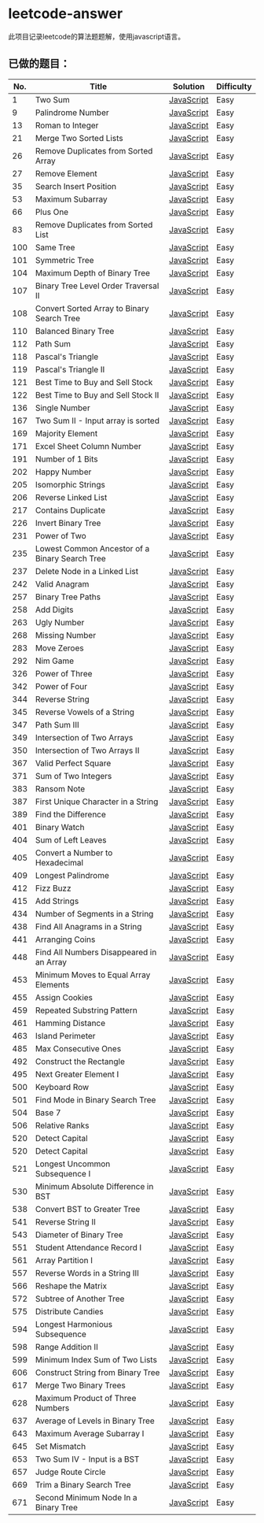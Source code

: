 # leetcode-answer
此项目记录leetcode的算法题题解，使用javascript语言。

## 已做的题目：

| No. | Title | Solution | Difficulty |
| --- | --- | ------ | ------ |
|  1  | Two Sum                         | [JavaScript](https://github.com/laizimo/leetcode-answer/blob/master/first%20day/Two%20Sum.md) |    Easy    |
|  9  | Palindrome Number                         | [JavaScript](https://github.com/laizimo/leetcode-answer/blob/master/first%20day/Palindrome%20Number.md) |    Easy    |
|  13  | Roman to Integer                         | [JavaScript](https://github.com/laizimo/leetcode-answer/blob/master/eighth%20day/Roman%20to%20Integer.md) |    Easy    |
|  21  | Merge Two Sorted Lists                   | [JavaScript](https://github.com/laizimo/leetcode-answer/blob/master/thirteenth%20day/Merge%20Two%20Sorted%20Lists.md) |    Easy    |
|  26  | Remove Duplicates from Sorted Array                           | [JavaScript](https://github.com/laizimo/leetcode-answer/blob/master/second%20day/Remove%20Duplicates%20from%20Sorted%20Array.md) |    Easy    |
|  27  | Remove Element                           | [JavaScript](https://github.com/laizimo/leetcode-answer/blob/master/thirteenth%20day/Remove%20Element.md) |    Easy    |
|  35  | Search Insert Position                   | [JavaScript](https://github.com/laizimo/leetcode-answer/blob/master/thirteenth%20day/Search%20Insert%20Position.md) |    Easy    |
|  53  | Maximum Subarray                         | [JavaScript](https://github.com/laizimo/leetcode-answer/blob/master/thirteenth%20day/Maximum%20Subarray.md) |    Easy    |
|  66  | Plus One                                 | [JavaScript](https://github.com/laizimo/leetcode-answer/blob/master/fourteenth%20day/Plus%20One.md) |    Easy    |
|  83  | Remove Duplicates from Sorted List       | [JavaScript](https://github.com/laizimo/leetcode-answer/blob/master/twelveth%20day/Remove%20Duplicates%20from%20Sorted%20List.md) |    Easy    |
| 100  | Same Tree                                | [JavaScript](https://github.com/laizimo/leetcode-answer/blob/master/eighth%20day/Same%20Tree.md) |    Easy    |
| 101  | Symmetric Tree                           | [JavaScript](https://github.com/laizimo/leetcode-answer/blob/master/thirteenth%20day/Symmetric%20Tree.md) |    Easy    |
| 104  | Maximum Depth of Binary Tree             | [JavaScript](https://github.com/laizimo/leetcode-answer/blob/master/third%20day/Maximum%20Depth%20of%20Binary%20Tree.md) |    Easy    |
| 107  | Binary Tree Level Order Traversal II     | [JavaScript](https://github.com/laizimo/leetcode-answer/blob/master/twelveth%20day/Binary%20Tree%20Level%20Order%20Traversal%20II.md) |    Easy    |
| 108  | Convert Sorted Array to Binary Search Tree | [JavaScript](https://github.com/laizimo/leetcode-answer/blob/master/eleventh%20day/Convert%20Sorted%20Array%20to%20Binary%20Search%20Tree.md) |    Easy    |
| 110  | Balanced Binary Tree                     | [JavaScript](https://github.com/laizimo/leetcode-answer/blob/master/first%20day/Balanced%20Binary%20Tree.md) |    Easy    |
| 112  | Path Sum                        | [JavaScript](https://github.com/laizimo/leetcode-answer/blob/master/second%20day/Path%20Sum.md) |    Easy    |
| 118  | Pascal's Triangle                        | [JavaScript](https://github.com/laizimo/leetcode-answer/blob/master/fourteenth%20day/Pascal's%20Triangle.md) |    Easy    |
| 119  | Pascal's Triangle II                     | [JavaScript](https://github.com/laizimo/leetcode-answer/blob/master/fourteenth%20day/Pascal's%20Triangle%20II.md) |    Easy    |
| 121  | Best Time to Buy and Sell Stock          | [JavaScript](https://github.com/laizimo/leetcode-answer/blob/master/eleventh%20day/Best%20Time%20to%20Buy%20and%20Sell%20Stock.md) |    Easy    |
| 122  | Best Time to Buy and Sell Stock II       | [JavaScript](https://github.com/laizimo/leetcode-answer/blob/master/sixth%20day/Best%20Time%20to%20Buy%20and%20Sell%20Stock%20II.md) |    Easy    |
| 136  | Single Number                            | [JavaScript](https://github.com/laizimo/leetcode-answer/blob/master/third%20day/Single%20Number.md) |    Easy    |
| 167  | Two Sum II - Input array is sorted       | [JavaScript](https://github.com/laizimo/leetcode-answer/blob/master/sixth%20day/Two%20Sum%20II%20-%20Input%20array%20is%20sorted.md) |    Easy    |
| 169  | Majority Element                         | [JavaScript](https://github.com/laizimo/leetcode-answer/blob/master/seventh%20day/Majority%20Element.md) |    Easy    |
| 171  | Excel Sheet Column Number                | [JavaScript](https://github.com/laizimo/leetcode-answer/blob/master/sixth%20day/Excel%20Sheet%20Column%20Number.md) |    Easy    |
| 191  | Number of 1 Bits                         | [JavaScript](https://github.com/laizimo/leetcode-answer/blob/master/thirteenth%20day/Number%20of%201%20Bits.md) |    Easy    |
| 202  | Happy Number                             | [JavaScript](https://github.com/laizimo/leetcode-answer/blob/master/eleventh%20day/Happy%20Number.md) |    Easy    |
| 205  | Isomorphic Strings                      | [JavaScript](https://github.com/laizimo/leetcode-answer/blob/master/third%20day/Isomorphic%20Strings.md) |    Easy    |
| 206  | Reverse Linked List                      | [JavaScript](https://github.com/laizimo/leetcode-answer/blob/master/ninth%20day/Reverse%20Linked%20List.md) |    Easy    |
| 217  | Contains Duplicate                       | [JavaScript](https://github.com/laizimo/leetcode-answer/blob/master/ninth%20day/Contains%20Duplicate.md) |    Easy    |
| 226  | Invert Binary Tree                       | [JavaScript](https://github.com/laizimo/leetcode-answer/blob/master/fourth%20day/Invert%20Binary%20Tree.md) |    Easy    |
| 231  | Power of Two                             | [JavaScript](https://github.com/laizimo/leetcode-answer/blob/master/twelveth%20day/Power%20of%20Two.md) |    Easy    |
| 235  | Lowest Common Ancestor of a Binary Search Tree                             | [JavaScript](https://github.com/laizimo/leetcode-answer/blob/master/thirteenth%20day/Lowest%20Common%20Ancestor%20of%20a%20Binary%20Search%20Tree.md) |    Easy    |
| 237  | Delete Node in a Linked List                             | [JavaScript](https://github.com/laizimo/leetcode-answer/blob/master/eighth%20day/Delete%20Node%20in%20a%20Linked%20List.md) |    Easy    |
| 242  | Valid Anagram                             | [JavaScript](https://github.com/laizimo/leetcode-answer/blob/master/eighth%20day/Valid%20Anagram.md) |    Easy    |
| 257  | Binary Tree Paths                             | [JavaScript](https://github.com/laizimo/leetcode-answer/blob/master/thirteenth%20day/Binary%20Tree%20Paths.md) |    Easy    |
| 258  | Add Digits                             | [JavaScript](https://github.com/laizimo/leetcode-answer/blob/master/fourth%20day/Add%20Digits.md) |    Easy    |
| 263  | Ugly Number                             | [JavaScript](https://github.com/laizimo/leetcode-answer/blob/master/thirteenth%20day/Ugly%20Number.md) |    Easy    |
| 268  | Missing Number                             | [JavaScript](https://github.com/laizimo/leetcode-answer/blob/master/tenth%20day/Missing%20Number.md) |    Easy    |
| 283  | Move Zeroes                             | [JavaScript](https://github.com/laizimo/leetcode-answer/blob/master/fifth%20day/Move%20Zeroes.md) |    Easy    |
| 292  | Nim Game                             | [JavaScript](https://github.com/laizimo/leetcode-answer/blob/master/third%20day/Nim%20Game.md) |    Easy    |
| 326  | Power of Three                             | [JavaScript](https://github.com/laizimo/leetcode-answer/blob/master/twelveth%20day/Power%20of%20Three.md) |    Easy    |
| 342  | Power of Four                             | [JavaScript](https://github.com/laizimo/leetcode-answer/blob/master/fourteenth%20day/Power%20of%20Four.md) |    Easy    |
| 344  | Reverse String                             | [JavaScript](https://github.com/laizimo/leetcode-answer/blob/master/second%20day/Reverse%20String.md) |    Easy    |
| 345  | Reverse Vowels of a String                             | [JavaScript](https://github.com/laizimo/leetcode-answer/blob/master/fourteenth%20day/Reverse%20Vowels%20of%20a%20String.md) |    Easy    |
| 347  | Path Sum III                             | [JavaScript](https://github.com/laizimo/leetcode-answer/blob/master/thirteenth%20day/Path%20Sum%20III.md) |    Easy    |
| 349  | Intersection of Two Arrays                             | [JavaScript](https://github.com/laizimo/leetcode-answer/blob/master/sixth%20day/Intersection%20of%20Two%20Arrays.md) |    Easy    |
| 350  | Intersection of Two Arrays II                             | [JavaScript](https://github.com/laizimo/leetcode-answer/blob/master/tenth%20day/Intersection%20of%20Two%20Arrays%20II.md) |    Easy    |
| 367  | Valid Perfect Square                             | [JavaScript](https://github.com/laizimo/leetcode-answer/blob/master/fourteenth%20day/Valid%20Perfect%20Square.md) |    Easy    |
| 371  | Sum of Two Integers                             | [JavaScript](https://github.com/laizimo/leetcode-answer/blob/master/fourth%20day/Sum%20of%20Two%20Integers.md) |    Easy    |
| 383  | Ransom Note                             | [JavaScript](https://github.com/laizimo/leetcode-answer/blob/master/sixth%20day/Ransom%20Note.md) |    Easy    |
| 387  | First Unique Character in a String                             | [JavaScript](https://github.com/laizimo/leetcode-answer/blob/master/seventh%20day/First%20Unique%20Character%20in%20a%20String.md) |    Easy    |
| 389  | Find the Difference                             | [JavaScript](https://github.com/laizimo/leetcode-answer/blob/master/fifth%20day/Find%20the%20Difference.md) |    Easy    |
| 401  | Binary Watch                             | [JavaScript](https://github.com/laizimo/leetcode-answer/blob/master/tenth%20day/Binary%20Watch.md) |    Easy    |
| 404  | Sum of Left Leaves                             | [JavaScript](https://github.com/laizimo/leetcode-answer/blob/master/seventh%20day/Sum%20of%20Left%20Leaves.md) |    Easy    |
| 405  | Convert a Number to Hexadecimal                             | [JavaScript](https://github.com/laizimo/leetcode-answer/blob/master/eleventh%20day/Convert%20a%20Number%20to%20Hexadecimal.md) |    Easy    |
| 409  | Longest Palindrome                             | [JavaScript](https://github.com/laizimo/leetcode-answer/blob/master/ninth%20day/Longest%20Palindrome.md) |    Easy    |
| 412  | Fizz Buzz                             | [JavaScript](https://github.com/laizimo/leetcode-answer/blob/master/second%20day/Fizz%20Buzz.md) |    Easy    |
| 415  | Add Strings                             | [JavaScript](https://github.com/laizimo/leetcode-answer/blob/master/eleventh%20day/Add%20Strings.md) |    Easy    |
| 434  | Number of Segments in a String                             | [JavaScript](https://github.com/laizimo/leetcode-answer/blob/master/first%20day/Number%20of%20Segments%20in%20a%20String.md) |    Easy    |
| 438  | Find All Anagrams in a String                             | [JavaScript](https://github.com/laizimo/leetcode-answer/blob/master/third%20day/Find%20All%20Anagrams%20in%20a%20String.md) |    Easy    |
| 441  | Arranging Coins                             | [JavaScript](https://github.com/laizimo/leetcode-answer/blob/master/first%20day/Arranging%20Coins.md) |    Easy    |
| 448  | Find All Numbers Disappeared in an Array                             | [JavaScript](https://github.com/laizimo/leetcode-answer/blob/master/fourth%20day/Find%20All%20Numbers%20Disappeared%20in%20an%20Array.md) |    Easy    |
| 453  | Minimum Moves to Equal Array Elements                             | [JavaScript](https://github.com/laizimo/leetcode-answer/blob/master/sixth%20day/Minimum%20Moves%20to%20Equal%20Array%20Elements.md) |    Easy    |
| 455  | Assign Cookies                             | [JavaScript](https://github.com/laizimo/leetcode-answer/blob/master/tenth%20day/Assign%20Cookies.md) |    Easy    |
| 459  | Repeated Substring Pattern                             | [JavaScript](https://github.com/laizimo/leetcode-answer/blob/master/fourteenth%20day/Repeated%20Substring%20Pattern.md) |    Easy    |
| 461  | Hamming Distance                             | [JavaScript](https://github.com/laizimo/leetcode-answer/blob/master/first%20day/hamming%20distance.md) |    Easy    |
| 463  | Island Perimeter                             | [JavaScript](https://github.com/laizimo/leetcode-answer/blob/master/third%20day/Island%20Perimeter.md) |    Easy    |
| 485  | Max Consecutive Ones                             | [JavaScript](https://github.com/laizimo/leetcode-answer/blob/master/third%20day/Max%20Consecutive%20Ones.md) |    Easy    |
| 492  | Construct the Rectangle                             | [JavaScript](https://github.com/laizimo/leetcode-answer/blob/master/fifth%20day/Construct%20the%20Rectangle.md) |    Easy    |
| 495  | Next Greater Element I                             | [JavaScript](https://github.com/laizimo/leetcode-answer/blob/master/third%20day/Next%20Greater%20Element%20I.md) |    Easy    |
| 500  | Keyboard Row                             | [JavaScript](https://github.com/laizimo/leetcode-answer/blob/master/second%20day/Keyboard%20Row.md) |    Easy    |
| 501  | Find Mode in Binary Search Tree                             | [JavaScript](https://github.com/laizimo/leetcode-answer/blob/master/fourteenth%20day/Find%20Mode%20in%20Binary%20Search%20Tree.md) |    Easy    |
| 504  | Base 7                             | [JavaScript](https://github.com/laizimo/leetcode-answer/blob/master/tenth%20day/Base%207.md) |    Easy    |
| 506  | Relative Ranks                             | [JavaScript](https://github.com/laizimo/leetcode-answer/blob/master/eighth%20day/Relative%20Ranks.md) |    Easy    |
| 520  | Detect Capital                             | [JavaScript](https://github.com/laizimo/leetcode-answer/blob/master/fourth%20day/Detect%20Capital.md) |    Easy    |
| 520  | Detect Capital                             | [JavaScript](https://github.com/laizimo/leetcode-answer/blob/master/fourth%20day/Detect%20Capital.md) |    Easy    |
| 521  | Longest Uncommon Subsequence I                             | [JavaScript](https://github.com/laizimo/leetcode-answer/blob/master/sixth%20day/Longest%20Uncommon%20Subsequence%20I.md) |    Easy    |
| 530  | Minimum Absolute Difference in BST                             | [JavaScript](https://github.com/laizimo/leetcode-answer/blob/master/sixth%20day/Minimum%20Absolute%20Difference%20in%20BST.md) |    Easy    |
| 538  | Convert BST to Greater Tree                             | [JavaScript](https://github.com/laizimo/leetcode-answer/blob/master/sixth%20day/Convert%20BST%20to%20Greater%20Tree.md) |    Easy    |
| 541  | Reverse String II                             | [JavaScript](https://github.com/laizimo/leetcode-answer/blob/master/tenth%20day/Reverse%20String%20II.md) |    Easy    |
| 543  | Diameter of Binary Tree                             | [JavaScript](https://github.com/laizimo/leetcode-answer/blob/master/tenth%20day/Diameter%20of%20Binary%20Tree.md) |    Easy    |
| 551  | Student Attendance Record I                             | [JavaScript](https://github.com/laizimo/leetcode-answer/blob/master/tenth%20day/Student%20Attendance%20Record%20I.md) |    Easy    |
| 561  | Array Partition I                             | [JavaScript](https://github.com/laizimo/leetcode-answer/blob/master/first%20day/Array%20Partition%20I.md) |    Easy    |
| 557  | Reverse Words in a String III                             | [JavaScript](https://github.com/laizimo/leetcode-answer/blob/master/second%20day/Reverse%20Words%20in%20a%20String%20III.md) |    Easy    |
| 566  | Reshape the Matrix                             | [JavaScript](https://github.com/laizimo/leetcode-answer/blob/master/second%20day/Reshape%20the%20Matrix.md) |    Easy    |
| 572  | Subtree of Another Tree                             | [JavaScript](https://github.com/laizimo/leetcode-answer/blob/master/twelveth%20day/Subtree%20of%20Another%20Tree.md) |    Easy    |
| 575  | Distribute Candies                             | [JavaScript](https://github.com/laizimo/leetcode-answer/blob/master/second%20day/Distribute%20Candies.md) |    Easy    |
| 594  | Longest Harmonious Subsequence                             | [JavaScript](https://github.com/laizimo/leetcode-answer/blob/master/eleventh%20day/Longest%20Harmonious%20Subsequence.md) |    Easy    |
| 598  | Range Addition II                             | [JavaScript](https://github.com/laizimo/leetcode-answer/blob/master/fifth%20day/Range%20Addition%20II.md) |    Easy    |
| 599  | Minimum Index Sum of Two Lists                             | [JavaScript](https://github.com/laizimo/leetcode-answer/blob/master/eighth%20day/Minimum%20Index%20Sum%20of%20Two%20Lists.md) |    Easy    |
| 606  | Construct String from Binary Tree                             | [JavaScript](https://github.com/laizimo/leetcode-answer/blob/master/fifth%20day/Construct%20String%20from%20Binary%20Tree.md) |    Easy    |
| 617  | Merge Two Binary Trees                             | [JavaScript](https://github.com/laizimo/leetcode-answer/blob/master/first%20day/Merge%20Two%20Binary%20Tree.md) |    Easy    |
| 628  | Maximum Product of Three Numbers                             | [JavaScript](https://github.com/laizimo/leetcode-answer/blob/master/tenth%20day/Maximum%20Product%20of%20Three%20Numbers.md) |    Easy    |
| 637  | Average of Levels in Binary Tree                             | [JavaScript](https://github.com/laizimo/leetcode-answer/blob/master/third%20day/Average%20of%20Levels%20in%20Binary%20Tree.md) |    Easy    |
| 643  | Maximum Average Subarray I                             | [JavaScript](https://github.com/laizimo/leetcode-answer/blob/master/fourteenth%20day/Maximum%20Average%20Subarray%20I.md) |    Easy    |
| 645  | Set Mismatch                             | [JavaScript](https://github.com/laizimo/leetcode-answer/blob/master/twelveth%20day/Set%20Mismatch.md) |    Easy    |
| 653  | Two Sum IV - Input is a BST                             | [JavaScript](https://github.com/laizimo/leetcode-answer/blob/master/fifth%20day/Two%20Sum%20IV%20-%20Input%20is%20a%20BST.md) |    Easy    |
| 657  | Judge Route Circle                             | [JavaScript](https://github.com/laizimo/leetcode-answer/blob/master/first%20day/Judge%20Route%20Circle.md) |    Easy    |
| 669  | Trim a Binary Search Tree                             | [JavaScript](https://github.com/laizimo/leetcode-answer/blob/master/second%20day/Trim%20a%20Binary%20Search%20Tree.md) |    Easy    |
| 671  | Second Minimum Node In a Binary Tree                            | [JavaScript](https://github.com/laizimo/leetcode-answer/blob/master/eleventh%20day/Second%20Minimum%20Node%20In%20a%20Binary%20Tree.md) |    Easy    |
